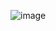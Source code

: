 ![image](https://github.com/zelikhan/Day-3_Flip-Coin-Game/assets/114800813/7d6f0aea-e331-4da6-af4d-77cad7d1cfe5)

